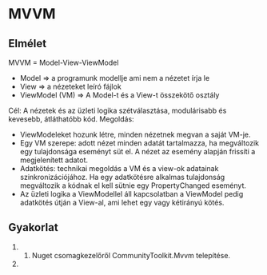 ﻿# MVVM

## Elmélet

MVVM = Model-View-ViewModel
- Model => a programunk modellje ami nem a nézetet írja le
- View => a nézeteket leíró fájlok
- ViewModel (VM) => A Model-t és a View-t összekötő osztály

Cél: A nézetek és az üzleti logika szétválasztása, modulárisabb és kevesebb, átláthatóbb kód.
Megoldás: 
- ViewModeleket hozunk létre, minden nézetnek megvan a saját VM-je.
- Egy VM szerepe: adott nézet minden adatát tartalmazza, ha megváltozik egy tulajdonsága eseményt süt el. A nézet az esemény alapján frissíti a megjelenített adatot.
- Adatkötés: technikai megoldás a VM és a view-ok adatainak szinkronizációjához. Ha egy adatkötésre alkalmas tulajdonság megváltozik a kódnak el kell sütnie egy PropertyChanged eseményt.
- Az üzleti logika a ViewModellel áll kapcsolatban a ViewModel pedig adatkötés útján a View-al, ami lehet egy vagy kétirányú kötés.

## Gyakorlat

1. 1. Nuget csomagkezelőről CommunityToolkit.Mvvm telepítése.
2. 